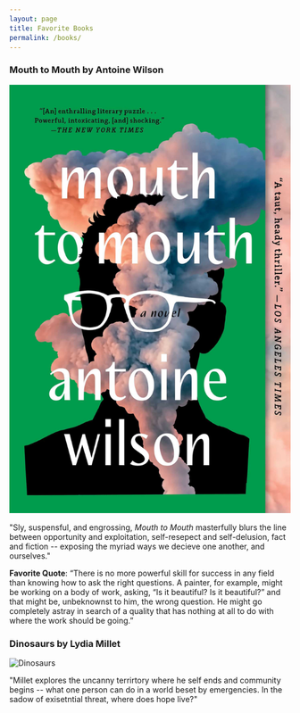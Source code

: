 ```yaml
---
layout: page
title: Favorite Books
permalink: /books/
---
```

### Mouth to Mouth by Antoine Wilson

![Mouth to Mouth](/_site/assets/images/mouth-to-mouth.jpg)

"Sly, suspensful, and engrossing, *Mouth to Mouth* masterfully blurs the line between opportunity and exploitation, self-resepect and self-delusion, fact and fiction -- exposing the myriad ways we decieve one another, and ourselves."

**Favorite Quote**:
“There is no more powerful skill for success in any field than knowing how to ask the right questions. A painter, for example, might be working on a body of work, asking, “Is it beautiful? Is it beautiful?” and that might be, unbeknownst to him, the wrong question. He might go completely astray in search of a quality that has nothing at all to do with where the work should be going.”

### Dinosaurs by Lydia Millet

![Dinosaurs](/_site/assets/image/dinosaurs.jpg)

"Millet explores the uncanny terrirtory where he self ends and community begins -- what one person can do in a world beset by emergencies. In the sadow of exisetntial threat, where does hope live?"